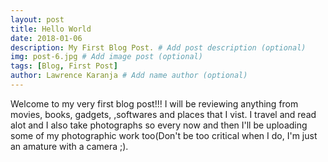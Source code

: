 ```yaml
---
layout: post
title: Hello World
date: 2018-01-06
description: My First Blog Post. # Add post description (optional)
img: post-6.jpg # Add image post (optional)
tags: [Blog, First Post]
author: Lawrence Karanja # Add name author (optional)
---
```


Welcome to my very first blog post!!!
I will be reviewing anything from movies, books, gadgets, ,softwares and places that I vist. I travel and read alot and I also take photographs
so every now and then I'll be uploading some of my photographic work too(Don't be too critical when I do, I'm just an amature with a camera ;). 

